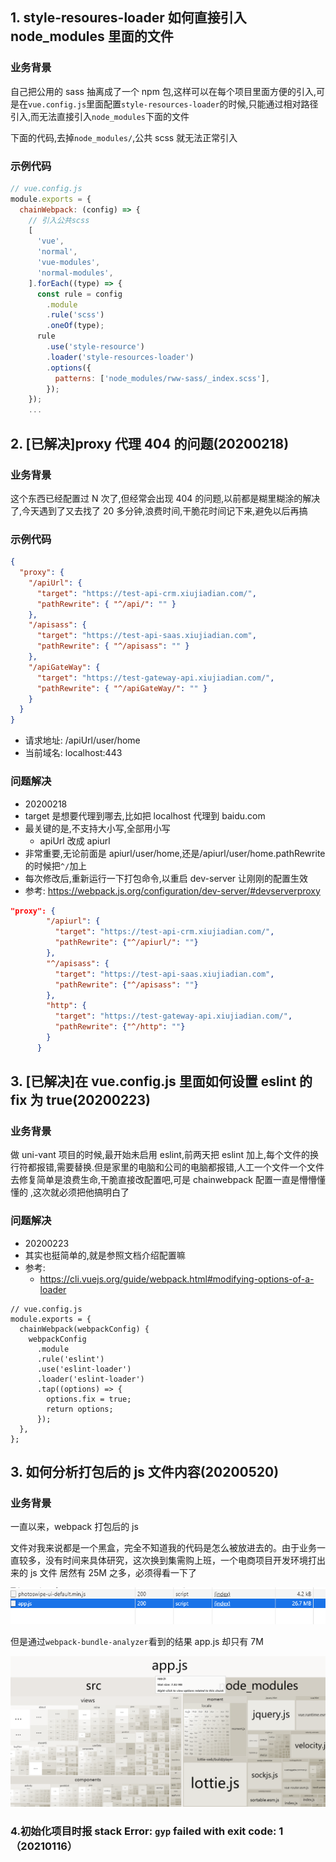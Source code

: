 ## 1. style-resoures-loader 如何直接引入 node_modules 里面的文件

### 业务背景

自己把公用的 sass 抽离成了一个 npm 包,这样可以在每个项目里面方便的引入,可是在`vue.config.js`里面配置`style-resources-loader`的时候,只能通过相对路径引入,而无法直接引入`node_modules`下面的文件

下面的代码,去掉`node_modules/`,公共 scss 就无法正常引入

### 示例代码

```javascript
// vue.config.js
module.exports = {
  chainWebpack: (config) => {
    // 引入公共scss
    [
      'vue',
      'normal',
      'vue-modules',
      'normal-modules',
    ].forEach((type) => {
      const rule = config
        .module
        .rule('scss')
        .oneOf(type);
      rule
        .use('style-resource')
        .loader('style-resources-loader')
        .options({
          patterns: ['node_modules/rww-sass/_index.scss'],
        });
    });
    ...
```

## 2. [已解决]proxy 代理 404 的问题(20200218)

### 业务背景

这个东西已经配置过 N 次了,但经常会出现 404 的问题,以前都是糊里糊涂的解决了,今天遇到了又去找了 20 多分钟,浪费时间,干脆花时间记下来,避免以后再搞

### 示例代码

```json
{
  "proxy": {
    "/apiUrl": {
      "target": "https://test-api-crm.xiujiadian.com/",
      "pathRewrite": { "^/api/": "" }
    },
    "/apisass": {
      "target": "https://test-api-saas.xiujiadian.com",
      "pathRewrite": { "^/apisass": "" }
    },
    "/apiGateWay": {
      "target": "https://test-gateway-api.xiujiadian.com/",
      "pathRewrite": { "^/apiGateWay/": "" }
    }
  }
}
```

- 请求地址: /apiUrl/user/home
- 当前域名: localhost:443

### 问题解决

- 20200218
- target 是想要代理到哪去,比如把 localhost 代理到 baidu.com
- 最关键的是,不支持大小写,全部用小写
  - apiUrl 改成 apiurl
- 非常重要,无论前面是 apiurl/user/home,还是/apiurl/user/home.pathRewrite 的时候把`^/`加上
- 每次修改后,重新运行一下打包命令,以重启 dev-server 让刚刚的配置生效
- 参考: https://webpack.js.org/configuration/dev-server/#devserverproxy

```json
"proxy": {
        "/apiurl": {
          "target": "https://test-api-crm.xiujiadian.com/",
          "pathRewrite": {"^/apiurl/": ""}
        },
        "^/apisass": {
          "target": "https://test-api-saas.xiujiadian.com",
          "pathRewrite": {"^/apisass": ""}
        },
        "http": {
          "target": "https://test-gateway-api.xiujiadian.com/",
          "pathRewrite": {"^/http": ""}
        }
      }
```

###

## 3. [已解决]在 vue.config.js 里面如何设置 eslint 的 fix 为 true(20200223)

### 业务背景

做 uni-vant 项目的时候,最开始未启用 eslint,前两天把 eslint 加上,每个文件的换行符都报错,需要替换.但是家里的电脑和公司的电脑都报错,人工一个文件一个文件去修复简单是浪费生命,干脆直接改配置吧,可是 chainwebpack 配置一直是懵懵懂懂的 ,这次就必须把他搞明白了

### 问题解决

- 20200223
- 其实也挺简单的,就是参照文档介绍配置嘛
- 参考:
  - https://cli.vuejs.org/guide/webpack.html#modifying-options-of-a-loader

```
// vue.config.js
module.exports = {
  chainWebpack(webpackConfig) {
    webpackConfig
      .module
      .rule('eslint')
      .use('eslint-loader')
      .loader('eslint-loader')
      .tap((options) => {
        options.fix = true;
        return options;
      });
  },
};

```

## 3. 如何分析打包后的 js 文件内容(20200520)

### 业务背景

一直以来，webpack 打包后的 js

文件对我来说都是一个黑盒，完全不知道我的代码是怎么被放进去的。由于业务一直较多，没有时间来具体研究，这次换到集需购上班，一个电商项目开发环境打出来的 js 文件
居然有 25M 之多，必须得看一下了

![](.webpack_images/ab8a6df7.png)

但是通过`webpack-bundle-analyzer`看到的结果 app.js 却只有 7M

![](.webpack_images/a33d70c1.png)

### 4.初始化项目时报 stack Error: `gyp` failed with exit code: 1（20210116）
